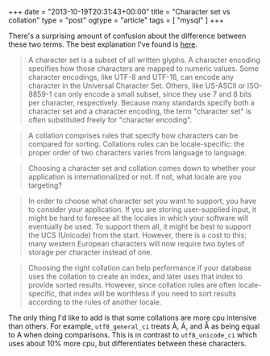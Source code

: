 +++
date = "2013-10-19T20:31:43+00:00"
title = "Character set vs collation"
type = "post"
ogtype = "article"
tags = [ "mysql" ]
+++

There's a surprising amount of confusion about the difference between these two terms. The best explanation I've found is [here](http://stackoverflow.com/questions/341273/what-does-character-set-and-collation-mean-exactly/341481#341481).

>A character set is a subset of all written glyphs. A character encoding specifies how those characters are mapped to numeric values. Some character encodings, like UTF-8 and UTF-16, can encode any character in the Universal Character Set. Others, like US-ASCII or ISO-8859-1 can only encode a small subset, since they use 7 and 8 bits per character, respectively. Because many standards specify both a character set and a character encoding, the term "character set" is often substituted freely for "character encoding".

>A collation comprises rules that specify how characters can be compared for sorting. Collations rules can be locale-specific: the proper order of two characters varies from language to language.

>Choosing a character set and collation comes down to whether your application is internationalized or not. If not, what locale are you targeting?

>In order to choose what character set you want to support, you have to consider your application. If you are storing user-supplied input, it might be hard to foresee all the locales in which your software will eventually be used. To support them all, it might be best to support the UCS (Unicode) from the start. However, there is a cost to this; many western European characters will now require two bytes of storage per character instead of one.

>Choosing the right collation can help performance if your database uses the collation to create an index, and later uses that index to provide sorted results. However, since collation rules are often locale-specific, that index will be worthless if you need to sort results according to the rules of another locale.

The only thing I'd like to add is that some collations are more cpu intensive than others. For example, `utf8_general_ci` treats À, Á, and Å as being equal to A when doing comparisons. This is in contrast to `utf8_unicode_ci` which uses about 10% more cpu, but differentiates between these characters.
